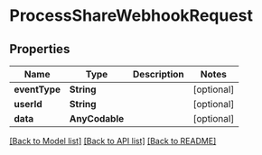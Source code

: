 # ProcessShareWebhookRequest

## Properties
Name | Type | Description | Notes
------------ | ------------- | ------------- | -------------
**eventType** | **String** |  | [optional] 
**userId** | **String** |  | [optional] 
**data** | **AnyCodable** |  | [optional] 

[[Back to Model list]](../README.md#documentation-for-models) [[Back to API list]](../README.md#documentation-for-api-endpoints) [[Back to README]](../README.md)


